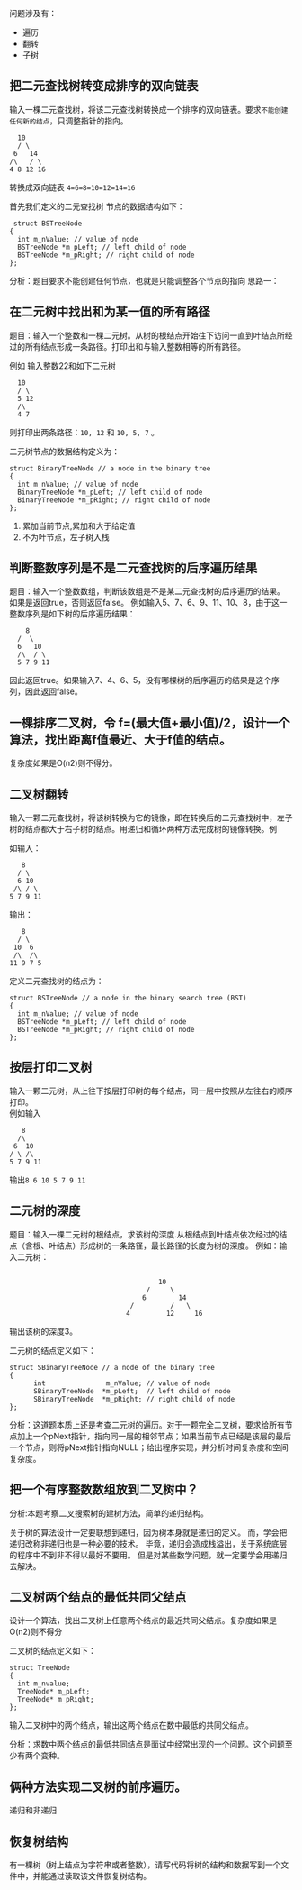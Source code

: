 
问题涉及有：

* 遍历
* 翻转
* 子树


## 把二元查找树转变成排序的双向链表

输入一棵二元查找树，将该二元查找树转换成一个排序的双向链表。要求`不能创建任何新的结点`，只调整指针的指向。

```   
  10
  / \
 6   14
/\   / \
4 8 12 16
```   

转换成双向链表 `4=6=8=10=12=14=16`
   
首先我们定义的二元查找树 节点的数据结构如下：
```
 struct BSTreeNode
{
  int m_nValue; // value of node
  BSTreeNode *m_pLeft; // left child of node
  BSTreeNode *m_pRight; // right child of node
};
```

分析：题目要求不能创建任何节点，也就是只能调整各个节点的指向
思路一：



## 在二元树中找出和为某一值的所有路径

题目：输入一个整数和一棵二元树。从树的根结点开始往下访问一直到叶结点所经过的所有结点形成一条路径。打印出和与输入整数相等的所有路径。

例如 输入整数22和如下二元树
```
  10   
  / \   
  5 12   
  /\   
  4 7
```
则打印出两条路径：`10, 12` 和 `10, 5, 7` 。

二元树节点的数据结构定义为：

```
struct BinaryTreeNode // a node in the binary tree
{
  int m_nValue; // value of node
  BinaryTreeNode *m_pLeft; // left child of node
  BinaryTreeNode *m_pRight; // right child of node
};
```

1. 累加当前节点,累加和大于给定值
2. 不为叶节点，左子树入栈


## 判断整数序列是不是二元查找树的后序遍历结果

题目：输入一个整数数组，判断该数组是不是某二元查找树的后序遍历的结果。
如果是返回true，否则返回false。
例如输入5、7、6、9、11、10、8，由于这一整数序列是如下树的后序遍历结果：
```
    8
  /  \
  6   10
  /\  / \
  5 7 9 11
```
因此返回true。如果输入7、4、6、5，没有哪棵树的后序遍历的结果是这个序列，因此返回false。




## 一棵排序二叉树，令 f=(最大值+最小值)/2，设计一个算法，找出距离f值最近、大于f值的结点。
复杂度如果是O(n2)则不得分。



## 二叉树翻转

输入一颗二元查找树，将该树转换为它的镜像，即在转换后的二元查找树中，左子树的结点都大于右子树的结点。用递归和循环两种方法完成树的镜像转换。例

如输入：
```
   8
  / \
  6 10
 /\ / \
5 7 9 11
```
输出：

```
   8
  / \
 10  6
 /\  /\
11 9 7 5
```
定义二元查找树的结点为：
```
struct BSTreeNode // a node in the binary search tree (BST)
{
  int m_nValue; // value of node
  BSTreeNode *m_pLeft; // left child of node
  BSTreeNode *m_pRight; // right child of node
};
```


## 按层打印二叉树

输入一颗二元树，从上往下按层打印树的每个结点，同一层中按照从左往右的顺序打印。   
例如输入

```
   8
  /\
 6  10
/ \ /\
5 7 9 11
```

输出`8 6 10 5 7 9 11`


 

## 二元树的深度

题目：输入一棵二元树的根结点，求该树的深度.从根结点到叶结点依次经过的结点（含根、叶结点）形成树的一条路径，最长路径的长度为树的深度。
例如：输入二元树：
```

                                     10
                                  /     \
                                 6        14
                              /         /   \
                             4         12     16
```

输出该树的深度3。

二元树的结点定义如下：
```
struct SBinaryTreeNode // a node of the binary tree
{
      int               m_nValue; // value of node
      SBinaryTreeNode  *m_pLeft;  // left child of node
      SBinaryTreeNode  *m_pRight; // right child of node
};
```

分析：这道题本质上还是考查二元树的遍历。对于一颗完全二叉树，要求给所有节点加上一个pNext指针，指向同一层的相邻节点；如果当前节点已经是该层的最后一个节点，则将pNext指针指向NULL；给出程序实现，并分析时间复杂度和空间复杂度。
 


## 把一个有序整数数组放到二叉树中？

分析:本题考察二叉搜索树的建树方法，简单的递归结构。

关于树的算法设计一定要联想到递归，因为树本身就是递归的定义。
而，学会把递归改称非递归也是一种必要的技术。
毕竟，递归会造成栈溢出，关于系统底层的程序中不到非不得以最好不要用。
但是对某些数学问题，就一定要学会用递归去解决。



## 二叉树两个结点的最低共同父结点

设计一个算法，找出二叉树上任意两个结点的最近共同父结点。复杂度如果是O(n2)则不得分

二叉树的结点定义如下：

```
struct TreeNode
{
  int m_nvalue;
  TreeNode* m_pLeft;
  TreeNode* m_pRight;
};
```

输入二叉树中的两个结点，输出这两个结点在数中最低的共同父结点。

分析：求数中两个结点的最低共同结点是面试中经常出现的一个问题。这个问题至少有两个变种。




## 俩种方法实现二叉树的前序遍历。

递归和非递归


## 恢复树结构

有一棵树（树上结点为字符串或者整数），请写代码将树的结构和数据写到一个文件中，并能通过读取该文件恢复树结构。






